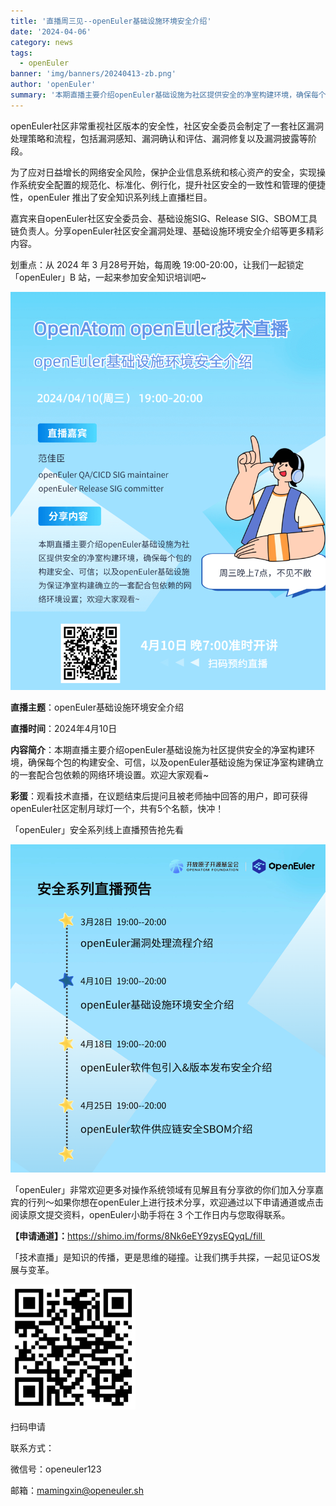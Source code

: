 ```yaml
---
title: '直播周三见--openEuler基础设施环境安全介绍'
date: '2024-04-06'
category: news
tags:
  - openEuler
banner: 'img/banners/20240413-zb.png'
author: 'openEuler'
summary: '本期直播主要介绍openEuler基础设施为社区提供安全的净室构建环境，确保每个包的构建安全、可信，以及openEuler基础设施为保证净室构建确立的一套配合包依赖的网络环境设置。'
---
```





openEuler社区非常重视社区版本的安全性，社区安全委员会制定了一套社区漏洞处理策略和流程，包括漏洞感知、漏洞确认和评估、漏洞修复以及漏洞披露等阶段。

为了应对日益增长的网络安全风险，保护企业信息系统和核心资产的安全，实现操作系统安全配置的规范化、标准化、例行化，提升社区安全的一致性和管理的便捷性，openEuler
推出了安全知识系列线上直播栏目。

嘉宾来自openEuler社区安全委员会、基础设施SIG、Release
SIG、SBOM工具链负责人。分享openEuler社区安全漏洞处理、基础设施环境安全介绍等更多精彩内容。

划重点：从 2024 年 3 月28号开始，每周晚
19:00-20:00，让我们一起锁定「openEuler」B 站，一起来参加安全知识培训吧\~


<img src="./media/image2.png" width="1000" >

**直播主题**：openEuler基础设施环境安全介绍

**直播时间**：2024年4月10日

**内容简介**：本期直播主要介绍openEuler基础设施为社区提供安全的净室构建环境，确保每个包的构建安全、可信，以及openEuler基础设施为保证净室构建确立的一套配合包依赖的网络环境设置。欢迎大家观看\~

**彩蛋**：观看技术直播，在议题结束后提问且被老师抽中回答的用户，即可获得openEuler社区定制月球灯一个，共有5个名额，快冲！



「openEuler」安全系列线上直播预告抢先看


<img src="./media/image4.png" width="1000" >

「openEuler」非常欢迎更多对操作系统领域有见解且有分享欲的你们加入分享嘉宾的行列～如果你想在openEuler上进行技术分享，欢迎通过以下申请通道或点击阅读原文提交资料，openEuler小助手将在
3 个工作日内与您取得联系。

**【申请通道】：**<https://shimo.im/forms/8Nk6eEY9zysEQyqL/fill >

「技术直播」是知识的传播，更是思维的碰撞。让我们携手共探，一起见证OS发展与变革。


<img src="./media/image6.png" width="200" >

扫码申请

联系方式：

微信号：openeuler123

邮箱：mamingxin@openeuler.sh
